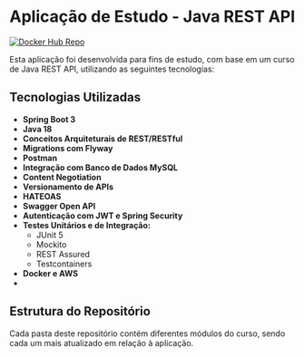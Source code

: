 # Aplicação de Estudo - Java REST API
[![Docker Hub Repo](https://img.shields.io/docker/pulls/klima1405/rest-with-spring-boot-erudio.svg)](https://hub.docker.com/repository/docker/klima1405/rest-with-spring-boot-erudio)

Esta aplicação foi desenvolvida para fins de estudo, com base em um curso de Java REST API, utilizando as seguintes tecnologias:

## Tecnologias Utilizadas

- **Spring Boot 3**
- **Java 18**
- **Conceitos Arquiteturais de REST/RESTful**
- **Migrations com Flyway**
- **Postman**
- **Integração com Banco de Dados MySQL**
- **Content Negotiation**
- **Versionamento de APIs**
- **HATEOAS**
- **Swagger Open API**
- **Autenticação com JWT e Spring Security**
- **Testes Unitários e de Integração:**
  - JUnit 5
  - Mockito
  - REST Assured
  - Testcontainers
- **Docker e AWS**
- 
## Estrutura do Repositório

Cada pasta deste repositório contém diferentes módulos do curso, sendo cada um mais atualizado em relação à aplicação.

